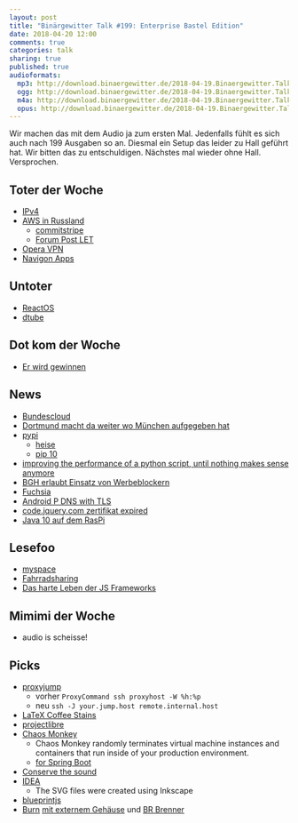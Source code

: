 ```yaml
---
layout: post
title: "Binärgewitter Talk #199: Enterprise Bastel Edition"
date: 2018-04-20 12:00
comments: true
categories: talk
sharing: true
published: true
audioformats:
  mp3: http://download.binaergewitter.de/2018-04-19.Binaergewitter.Talk.199.mp3
  ogg: http://download.binaergewitter.de/2018-04-19.Binaergewitter.Talk.199.ogg
  m4a: http://download.binaergewitter.de/2018-04-19.Binaergewitter.Talk.199.m4a
  opus: http://download.binaergewitter.de/2018-04-19.Binaergewitter.Talk.199.opus
---
```

Wir machen das mit dem Audio ja zum ersten Mal. Jedenfalls fühlt es sich auch nach 199 Ausgaben so an. Diesmal ein Setup das leider zu Hall geführt hat. Wir 
bitten das zu entschuldigen. Nächstes mal wieder ohne Hall. Versprochen.

## Toter der Woche
- [IPv4](https://www.heise.de/newsticker/meldung/IP-Adressen-Letzter-IPv4-Block-Europas-geht-zur-Neige-4027380.html )
- [AWS in Russland]( https://twitter.com/CatVsHumanity/status/985914182959759360 )
  * [commitstripe]( http://www.commitstrip.com/en/2018/04/19/ips-blocked-ips-blocked-everywhere/? ) 
  * [Forum Post LET]( https://www.lowendtalk.com/discussion/142577/russia-bans-google-cloud-amazon-azure-digital-ocean-online-net-hetzner-others )
- [Opera VPN](https://www.heise.de/newsticker/meldung/Opera-VPN-wird-eingestellt-Olaf-geht-in-Rente-4026866.html )
- [Navigon Apps](https://www.heise.de/newsticker/meldung/Navigon-Apps-verschwinden-vom-Markt-4026533.html )

## Untoter
- [ReactOS]( https://www.heise.de/newsticker/meldung/ReactOS-0-4-8-Windows-Nachbau-jetzt-mit-Windows-10-Unterstuetzung-4024974.html )
- [dtube]( https://about.d.tube/ )

## Dot kom der Woche
- [Er wird gewinnen]( http://www.spiegel.de/netzwelt/web/kim-dotcom-im-interview-wir-werden-gewinnen-a-1202144.html )

## News
- [Bundescloud]( https://www.heise.de/ix/meldung/Bundescloud-Open-Source-mit-Nextcloud-statt-Dropbox-oder-Google-Drive-4026111.html ) 
- [Dortmund macht da weiter wo München aufgegeben hat]( https://www.heise.de/newsticker/meldung/Stadt-Dortmund-stellt-Weichen-Richtung-Open-Source-4017620.html ) 
- [pypi]( https://pypi.org/ )
  * [heise]( https://www.heise.de/developer/meldung/Python-Neue-Repository-Software-fuer-PyPI-ist-fertig-4025489.html )
  * [pip 10]( https://pip.pypa.io/en/stable/news/#release-notes )
 - [improving the performance of a python script, until nothing makes sense anymore]( http://mycode.doesnot.run/2018/04/11/pivot/ )
- [BGH erlaubt Einsatz von Werbeblockern]( https://www.golem.de/news/adblock-plus-bundesgerichtshof-erlaubt-einsatz-von-werbeblockern-1804-133954.html )
- [Fuchsia]( https://www.heise.de/newsticker/meldung/Fuchsia-ist-kein-Linux-Google-dokumentiert-Android-Nachfolger-4021845.html )
- [Android P DNS with TLS]( https://www.heise.de/security/meldung/Android-P-verschluesselt-DNS-Anfragen-4027745.html )
- [code.jquery.com zertifikat expired]( https://code.jquery.com/ )
- [Java 10 auf dem RasPi]( https://www.heise.de/developer/meldung/Java-10-haelt-Einzug-auf-dem-Raspberry-Pi-4025590.html )


## Lesefoo
- [myspace]( https://theoutline.com/post/4137/myspace-tom-mark-zuckerberg-facebook )
- [Fahrradsharing]( http://haveago.city/disgraceful-dockless-drama/ )
- [Das harte Leben der JS Frameworks]( https://stackoverflow.blog/2018/01/11/brutal-lifecycle-javascript-frameworks/ )

## Mimimi der Woche
- audio is scheisse!

## Picks
- [proxyjump]( https://www.madboa.com/blog/2017/11/02/ssh-proxyjump/ )
    * vorher `ProxyCommand ssh proxyhost -W %h:%p`
    * neu `ssh -J your.jump.host remote.internal.host`
- [LaTeX Coffee Stains]( http://hanno-rein.de/archives/349 )
- [projectlibre](http://www.projectlibre.com/ )
- [Chaos Monkey]( https://github.com/Netflix/chaosmonkey )
    * Chaos Monkey randomly terminates virtual machine instances and containers that run inside of your production environment.
    * [for Spring Boot](https://github.com/codecentric/chaos-monkey-spring-boot )
- [Conserve the sound]( http://www.conservethesound.de/en/ )
- [IDEA]( https://idea-instructions.com/ )
    * The SVG files were created using Inkscape
- [blueprintjs]( http://blueprintjs.com/ )
- [Burn](http://burn-osx.sourceforge.net/Pages/English/home.html ) [mit externem Gehäuse](https://amzn.to/2qDkQIR ) und [BR Brenner]( https://amzn.to/2Hv8Xz4 )
